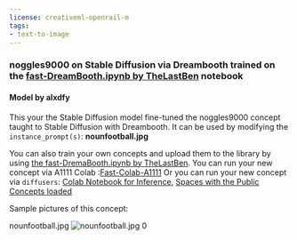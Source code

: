 ```yaml
---
license: creativeml-openrail-m
tags:
- text-to-image
---
```

### noggles9000 on Stable Diffusion via Dreambooth trained on the [fast-DreamBooth.ipynb by TheLastBen](https://colab.research.google.com/github/TheLastBen/fast-stable-diffusion/blob/main/fast-DreamBooth.ipynb) notebook
#### Model by alxdfy
This your the Stable Diffusion model fine-tuned the noggles9000 concept taught to Stable Diffusion with Dreambooth.
It can be used by modifying the `instance_prompt(s)`: **nounfootball.jpg**

You can also train your own concepts and upload them to the library by using [the fast-DremaBooth.ipynb by TheLastBen](https://colab.research.google.com/github/TheLastBen/fast-stable-diffusion/blob/main/fast-DreamBooth.ipynb).
You can run your new concept via A1111 Colab :[Fast-Colab-A1111](https://colab.research.google.com/github/TheLastBen/fast-stable-diffusion/blob/main/fast_stable_diffusion_AUTOMATIC1111.ipynb)
Or you can run your new concept via `diffusers`: [Colab Notebook for Inference](https://colab.research.google.com/github/huggingface/notebooks/blob/main/diffusers/sd_dreambooth_inference.ipynb), [Spaces with the Public Concepts loaded](https://huggingface.co/spaces/sd-dreambooth-library/stable-diffusion-dreambooth-concepts)

Sample pictures of this concept:

nounfootball.jpg
![nounfootball.jpg 0](https://huggingface.co/alxdfy/noggles9000/resolve/main/concept_images/nounfootball.jpg)
    
